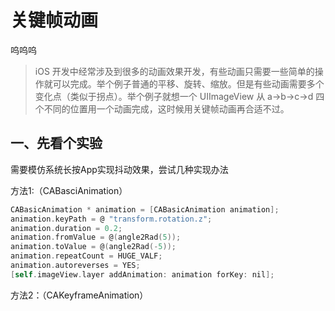 <h1>关键帧动画</h1>

呜呜呜



> iOS 开发中经常涉及到很多的动画效果开发，有些动画只需要一些简单的操作就可以完成。举个例子普通的平移、旋转、缩放。但是有些动画需要多个变化点（类似于拐点）。举个例子就想一个 UIImageView 从 a-&gt;b-&gt;c-&gt;d 四个不同的位置用一个动画完成，这时候用关键帧动画再合适不过。




<h2>一、先看个实验</h2>


<p>需要模仿系统长按App实现抖动效果，尝试几种实现办法</p>


<p>方法1:（CABasciAnimation）</p>

```objective-c
CABasicAnimation * animation = [CABasicAnimation animation];
animation.keyPath = @ "transform.rotation.z";
animation.duration = 0.2;
animation.fromValue = @(angle2Rad(5));
animation.toValue = @(angle2Rad(-5));
animation.repeatCount = HUGE_VALF;
animation.autoreverses = YES;
[self.imageView.layer addAnimation: animation forKey: nil];
```


<p>方法2：（CAKeyframeAnimation）</p>

```objective-c


```





